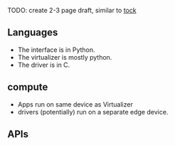 TODO: create 2-3 page draft, similar to [tock](https://github.com/tock/tock/blob/tock-2.0-dev/doc/reference/trd-syscalls.md)

## Languages
* The interface is in Python.
* The virtualizer is mostly python.
* The driver is in C.

## compute
* Apps run on same device as Virtualizer
* drivers (potentially) run on a separate edge device.


## APIs

